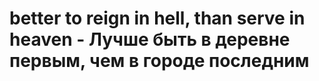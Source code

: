 # better to reign in hell, than serve in heaven - Лучше быть в деревне первым, чем в городе последним
